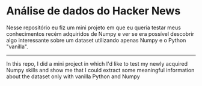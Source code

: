 # Análise de dados do Hacker News
Nesse repositório eu fiz um mini projeto em que eu queria testar meus conhecimentos recém adquiridos de Numpy e ver se era possível descobrir algo interessante sobre um dataset utilizando apenas Numpy e
o Python "vanilla".

---
In this repo, I did a mini project in which I'd like to test my newly acquired Numpy skills
and show me that I could extract some meaningful information about the dataset only
with vanilla Python and Numpy
